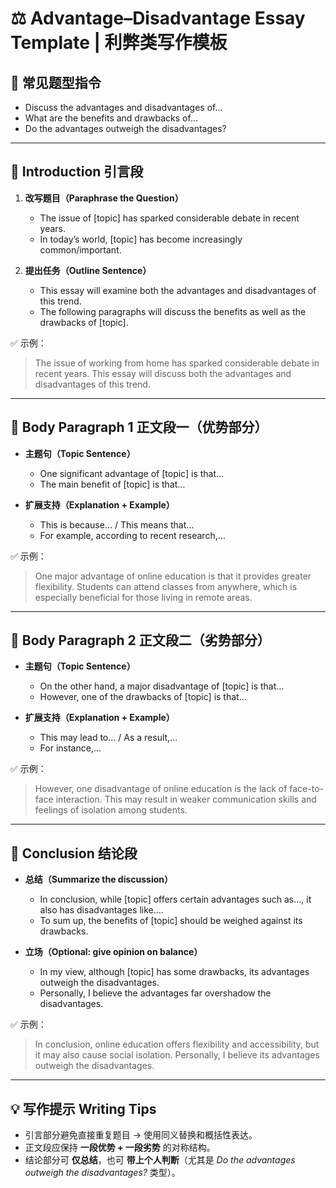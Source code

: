 # ⚖️ Advantage–Disadvantage Essay Template | 利弊类写作模板

## 🔹 常见题型指令
- Discuss the advantages and disadvantages of…
- What are the benefits and drawbacks of…
- Do the advantages outweigh the disadvantages?

---

## 📝 Introduction 引言段

1. **改写题目（Paraphrase the Question）**
   - The issue of [topic] has sparked considerable debate in recent years.
   - In today’s world, [topic] has become increasingly common/important.

2. **提出任务（Outline Sentence）**
   - This essay will examine both the advantages and disadvantages of this trend.
   - The following paragraphs will discuss the benefits as well as the drawbacks of [topic].

✅ 示例：
> The issue of working from home has sparked considerable debate in recent years. This essay will discuss both the advantages and disadvantages of this trend.  

---

## 📝 Body Paragraph 1 正文段一（优势部分）

- **主题句（Topic Sentence）**
  - One significant advantage of [topic] is that…
  - The main benefit of [topic] is that…

- **扩展支持（Explanation + Example）**
  - This is because… / This means that…
  - For example, according to recent research,…

✅ 示例：
> One major advantage of online education is that it provides greater flexibility. Students can attend classes from anywhere, which is especially beneficial for those living in remote areas.  

---

## 📝 Body Paragraph 2 正文段二（劣势部分）

- **主题句（Topic Sentence）**
  - On the other hand, a major disadvantage of [topic] is that…
  - However, one of the drawbacks of [topic] is that…

- **扩展支持（Explanation + Example）**
  - This may lead to… / As a result,…
  - For instance,…

✅ 示例：
> However, one disadvantage of online education is the lack of face-to-face interaction. This may result in weaker communication skills and feelings of isolation among students.  

---

## 📝 Conclusion 结论段

- **总结（Summarize the discussion）**
  - In conclusion, while [topic] offers certain advantages such as…, it also has disadvantages like….
  - To sum up, the benefits of [topic] should be weighed against its drawbacks.

- **立场（Optional: give opinion on balance）**
  - In my view, although [topic] has some drawbacks, its advantages outweigh the disadvantages.
  - Personally, I believe the advantages far overshadow the disadvantages.

✅ 示例：
> In conclusion, online education offers flexibility and accessibility, but it may also cause social isolation. Personally, I believe its advantages outweigh the disadvantages.  

---

## 💡 写作提示 Writing Tips

- 引言部分避免直接重复题目 → 使用同义替换和概括性表达。
- 正文段应保持 **一段优势 + 一段劣势** 的对称结构。
- 结论部分可 **仅总结**，也可 **带上个人判断**（尤其是 *Do the advantages outweigh the disadvantages?* 类型）。
